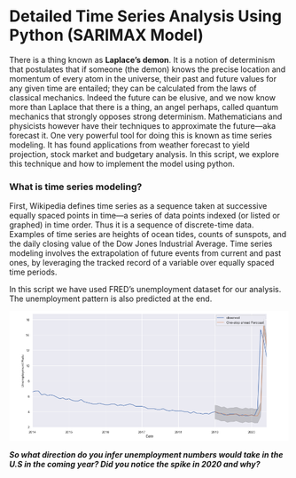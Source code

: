 # Detailed Time Series Analysis Using Python (SARIMAX Model)

There is a thing known as **Laplace’s demon**. It is a notion of determinism that postulates that if someone (the demon) knows the precise location and momentum of every atom in the universe, their past and future values for any given time are entailed; they can be calculated from the laws of classical mechanics.
Indeed the future can be elusive, and we now know more than Laplace that there is a thing, an angel perhaps, called quantum mechanics that strongly opposes strong determinism. Mathematicians and physicists however have their techniques to approximate the future—aka forecast it. One very powerful tool for doing this is known as time series modeling. It has found applications from weather forecast to yield projection, stock market and budgetary analysis. 
In this script, we explore this technique and how to implement the model using python. 

### What is time series modeling?

First, Wikipedia defines time series as a sequence taken at successive equally spaced points in time—a series of data points indexed (or listed or graphed) in time order. Thus it is a sequence of discrete-time data. Examples of time series are heights of ocean tides, counts of sunspots, and the daily closing value of the Dow Jones Industrial Average. Time series modeling involves the extrapolation of future events from current and past ones, by leveraging the tracked record of a variable over equally spaced time periods.

In this script we have used FRED’s unemployment dataset for our analysis. The unemployment pattern is also predicted at the end.

![alt text](https://github.com/ACMoriarty/Detailed-Time-Series-Model-Using-Python-SARIMAX-/blob/master/unRate_chart.PNG)

***So what direction do you infer unemployment numbers would take in the U.S in the coming year? Did you notice the spike in 2020 and why?***
